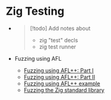 # Zig Testing

- 
   > 
   > \[!todo\] Add notes about
   > 
   > - zig "test" decls
   > - zig test runner

- Fuzzing using AFL
  - [Fuzzing using AFL++: Part I](https://www.ryanliptak.com/blog/fuzzing-zig-code/)
  - [Fuzzing using AFL++: Part II](https://www.ryanliptak.com/blog/improving-fuzz-testing-with-zig-allocators/)
  - [Fuzzing using AFL++ example](https://github.com/squeek502/zig-fuzzing-example)
  - [Fuzzing the Zig standard library](https://github.com/squeek502/zig-std-lib-fuzzing)
